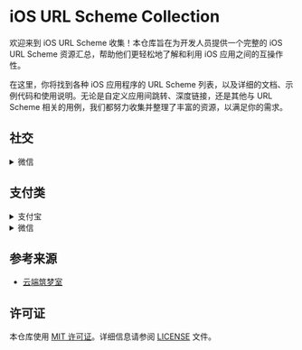 # iOS URL Scheme Collection 

欢迎来到 iOS URL Scheme 收集！本仓库旨在为开发人员提供一个完整的 iOS URL Scheme 资源汇总，帮助他们更轻松地了解和利用 iOS 应用之间的互操作性。

在这里，你将找到各种 iOS 应用程序的 URL Scheme 列表，以及详细的文档、示例代码和使用说明。无论是自定义应用间跳转、深度链接，还是其他与 URL Scheme 相关的用例，我们都努力收集并整理了丰富的资源，以满足你的需求。

## 社交
<details>
  <summary>微信</summary>  
  
  #### [打开微信](https://nf404301.github.io/URL-Scheme-redirect/redirect.html?scheme=wechat)

      weixin://

  #### 微信扫码

      weixin://scanqrcode

  #### 微信什么值得买签到

      weixin://dl/business/?t=EzghHNrd8sg

</details>





## 支付类
<details>
  <summary>支付宝</summary> 
  
  #### 支付宝

      alipays://

  #### 支付宝收款功能

      alipays://platformapi/startapp?appId=20000123

  #### 支付宝扫一扫功能

      alipays://platformapi/startapp?saId=10000007

  #### 支付宝手机充值功能

      alipay://platformapi/startapp?saId=10000003

</details>
<details>
  <summary>微信</summary> 
  
  #### 微信

      weixin://



</details>

## 参考来源
* [云端筑梦室](https://www.ydzms.com/archives/58/ )

## 许可证

本仓库使用 [MIT 许可证](LICENSE)。详细信息请参阅 [LICENSE](LICENSE) 文件。

